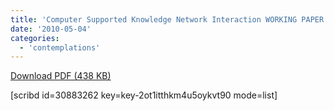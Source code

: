 ```yaml
---
title: 'Computer Supported Knowledge Network Interaction WORKING PAPER'
date: '2010-05-04'
categories:
  - 'contemplations'
---
```


[Download PDF (438 KB)](http://dl.dropbox.com/u/957046/InstantLinnk/Knowledge_Netwo/Publications/Work_In_Progress/Computer_Suppor/Computer_Supported_Knowledge_Interaction_WORKING_PAPER.pdf)

\[scribd id=30883262 key=key-2ot1itthkm4u5oykvt90 mode=list\]
